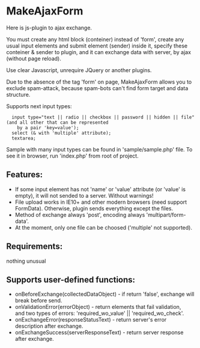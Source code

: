 MakeAjaxForm
============
Here is js-plugin to ajax exchange.

You must create any html block (conteiner) instead of 'form', create any usual input elements and submit element (sender) inside it,
specify these conteiner & sender to plugin, and it can exchange data with server, by ajax (without page reload).

Use clear Javascript, unrequire JQuery or another plugins.

Due to the absence of the tag 'form' on page, MakeAjaxForm allows you to exclude spam-attack, because spam-bots can't find form target
and data structure.

Supports next input types:
```
  input type="text || radio || checkbox || password || hidden || file" (and all other that can be represented
    by a pair 'key=value');
  select (& with 'multiple' attribute);
  textarea;
```

Sample with many input types can be found in 'sample/sample.php' file. To see it in browser, run 'index.php' from root of project.

Features:
---------
- If some input element has not 'name' or 'value' attribute (or 'value' is empty), it will not sended to a server. Without warnings!
- File upload works in IE10+ and other modern browsers (need support FormData). Otherwise, plugin sends everything except the files.
- Method of exchange always 'post', encoding always 'multipart/form-data'.
- At the moment, only one file can be choosed ('multiple' not supported).

Requirements:
-------------
nothing unusual

Supports user-defined functions:
--------------------------------
- onBeforeExchange(collectedDataObject) - if return 'false', exchange will break before send.<br/>
- onValidationError(errorObject) - return elements that fail validation,<br>
  and two types of errors: 'required_wo_value' || 'required_wo_check'.<br/>
- onExchangeError(responseStatusText) - return server's error description after exchange.<br/>
- onExchangeSuccess(serverResponseText) - return server response after exchange.<br/>

